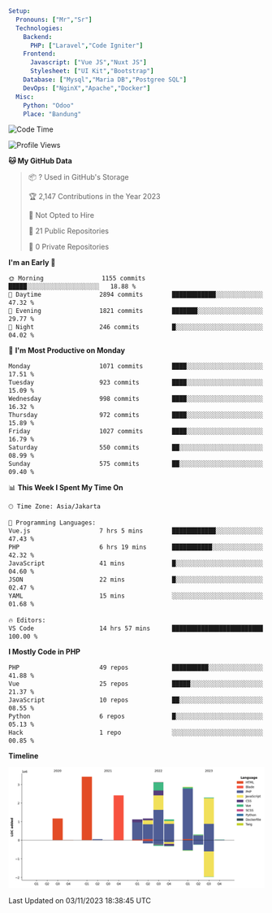 ```yaml
Setup:
  Pronouns: ["Mr","Sr"]
  Technologies:
    Backend:
      PHP: ["Laravel","Code Igniter"]
    Frontend:
      Javascript: ["Vue JS","Nuxt JS"]
      Stylesheet: ["UI Kit","Bootstrap"]
    Database: ["Mysql","Maria DB","Postgree SQL"]
    DevOps: ["NginX","Apache","Docker"]
  Misc:
    Python: "Odoo"
    Place: "Bandung"
```

<!--START_SECTION:waka-->
![Code Time](http://img.shields.io/badge/Code%20Time-797%20hrs%2035%20mins-blue)

![Profile Views](http://img.shields.io/badge/Profile%20Views-4-blue)

**🐱 My GitHub Data** 

> 📦 ? Used in GitHub's Storage 
 > 
> 🏆 2,147 Contributions in the Year 2023
 > 
> 🚫 Not Opted to Hire
 > 
> 📜 21 Public Repositories 
 > 
> 🔑 0 Private Repositories 
 > 
**I'm an Early 🐤** 

```text
🌞 Morning                1155 commits        █████░░░░░░░░░░░░░░░░░░░░   18.88 % 
🌆 Daytime                2894 commits        ████████████░░░░░░░░░░░░░   47.32 % 
🌃 Evening                1821 commits        ███████░░░░░░░░░░░░░░░░░░   29.77 % 
🌙 Night                  246 commits         █░░░░░░░░░░░░░░░░░░░░░░░░   04.02 % 
```
📅 **I'm Most Productive on Monday** 

```text
Monday                   1071 commits        ████░░░░░░░░░░░░░░░░░░░░░   17.51 % 
Tuesday                  923 commits         ████░░░░░░░░░░░░░░░░░░░░░   15.09 % 
Wednesday                998 commits         ████░░░░░░░░░░░░░░░░░░░░░   16.32 % 
Thursday                 972 commits         ████░░░░░░░░░░░░░░░░░░░░░   15.89 % 
Friday                   1027 commits        ████░░░░░░░░░░░░░░░░░░░░░   16.79 % 
Saturday                 550 commits         ██░░░░░░░░░░░░░░░░░░░░░░░   08.99 % 
Sunday                   575 commits         ██░░░░░░░░░░░░░░░░░░░░░░░   09.40 % 
```


📊 **This Week I Spent My Time On** 

```text
🕑︎ Time Zone: Asia/Jakarta

💬 Programming Languages: 
Vue.js                   7 hrs 5 mins        ████████████░░░░░░░░░░░░░   47.43 % 
PHP                      6 hrs 19 mins       ███████████░░░░░░░░░░░░░░   42.32 % 
JavaScript               41 mins             █░░░░░░░░░░░░░░░░░░░░░░░░   04.60 % 
JSON                     22 mins             █░░░░░░░░░░░░░░░░░░░░░░░░   02.47 % 
YAML                     15 mins             ░░░░░░░░░░░░░░░░░░░░░░░░░   01.68 % 

🔥 Editors: 
VS Code                  14 hrs 57 mins      █████████████████████████   100.00 % 
```

**I Mostly Code in PHP** 

```text
PHP                      49 repos            ██████████░░░░░░░░░░░░░░░   41.88 % 
Vue                      25 repos            █████░░░░░░░░░░░░░░░░░░░░   21.37 % 
JavaScript               10 repos            ██░░░░░░░░░░░░░░░░░░░░░░░   08.55 % 
Python                   6 repos             █░░░░░░░░░░░░░░░░░░░░░░░░   05.13 % 
Hack                     1 repo              ░░░░░░░░░░░░░░░░░░░░░░░░░   00.85 % 
```



**Timeline**

![Lines of Code chart](https://raw.githubusercontent.com/vheins/vheins/main/assets/bar_graph.png)


 Last Updated on 03/11/2023 18:38:45 UTC
<!--END_SECTION:waka-->
